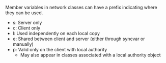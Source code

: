 Member variables in network classes can have a prefix indicating where they can be
used.
- s: Server only
- c: Client only
- l: Used independently on each local copy
- e: Shared between client and server (either through syncvar or manually)
- p: Valid only on the client with local authority
  - May also appear in classes associated with a local authority object